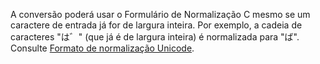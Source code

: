 A conversão poderá usar o Formulário de Normalização C mesmo se um caractere de entrada já for de largura inteira. Por exemplo, a cadeia de caracteres "は゛" (que já é de largura inteira) é normalizada para "ば". Consulte [Formato de normalização Unicode](http://unicode.org/reports/tr15).